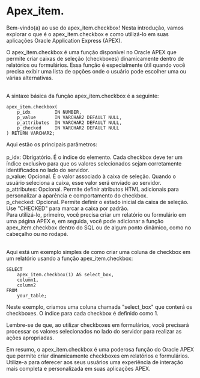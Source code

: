 # Apex_item.

Bem-vindo(a) ao uso do apex_item.checkbox! Nesta introdução, vamos explorar o que é o apex_item.checkbox e como utilizá-lo em suas aplicações Oracle Application Express (APEX).<br>

O apex_item.checkbox é uma função disponível no Oracle APEX que permite criar caixas de seleção (checkboxes) dinamicamente dentro de relatórios ou formulários. Essa função é especialmente útil quando você precisa exibir uma lista de opções onde o usuário pode escolher uma ou várias alternativas.<br><br>

A sintaxe básica da função apex_item.checkbox é a seguinte:<br>
```
apex_item.checkbox( 
    p_idx         IN NUMBER,
    p_value       IN VARCHAR2 DEFAULT NULL,
    p_attributes  IN VARCHAR2 DEFAULT NULL,
    p_checked     IN VARCHAR2 DEFAULT NULL
) RETURN VARCHAR2;
```
Aqui estão os principais parâmetros:<br>
<br>
p_idx: Obrigatório. É o índice do elemento. Cada checkbox deve ter um índice exclusivo para que os valores selecionados sejam corretamente identificados no lado do servidor.
<br>
p_value: Opcional. É o valor associado à caixa de seleção. Quando o usuário seleciona a caixa, esse valor será enviado ao servidor.
<br>
p_attributes: Opcional. Permite definir atributos HTML adicionais para personalizar a aparência e comportamento do checkbox.
<br>
p_checked: Opcional. Permite definir o estado inicial da caixa de seleção. Use "CHECKED" para marcar a caixa por padrão.
<br>
Para utilizá-lo, primeiro, você precisa criar um relatório ou formulário em uma página APEX e, em seguida, você pode adicionar a função apex_item.checkbox dentro do SQL ou de algum ponto dinâmico, como no cabeçalho ou no rodapé.<br><br>

Aqui está um exemplo simples de como criar uma coluna de checkbox em um relatório usando a função apex_item.checkbox:<br>

```
SELECT
    apex_item.checkbox(1) AS select_box,
    column1,
    column2
FROM
    your_table;
```

Neste exemplo, criamos uma coluna chamada "select_box" que conterá os checkboxes. O índice para cada checkbox é definido como 1.<br>

Lembre-se de que, ao utilizar checkboxes em formulários, você precisará processar os valores selecionados no lado do servidor para realizar as ações apropriadas.<br>

Em resumo, o apex_item.checkbox é uma poderosa função do Oracle APEX que permite criar dinamicamente checkboxes em relatórios e formulários. Utilize-a para oferecer aos seus usuários uma experiência de interação mais completa e personalizada em suas aplicações APEX.<br>
